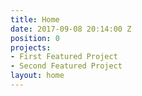 ```yaml
---
title: Home
date: 2017-09-08 20:14:00 Z
position: 0
projects:
- First Featured Project
- Second Featured Project
layout: home
---
```


